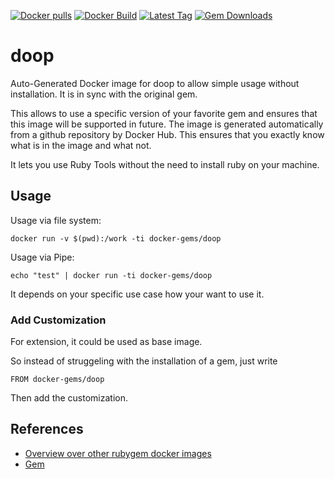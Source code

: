 [![Docker pulls](https://img.shields.io/docker/pulls/rubygem/doop.svg)](https://hub.docker.com/r/rubygem/doop/)
[![Docker Build](https://img.shields.io/docker/automated/rubygem/doop.svg)](https://hub.docker.com/r/rubygem/doop/)
[![Latest Tag](https://img.shields.io/github/tag/docker-rubygem/doop.svg)](https://hub.docker.com/r/rubygem/doop/)
[![Gem Downloads](https://img.shields.io/gem/dt/doop.svg)](https://rubygems.org/gems/doop/)
# doop

Auto-Generated Docker image for doop to allow simple usage without installation.
It is in sync with the original gem.

This allows to use a specific version of your favorite gem and ensures that this image will be supported in future.
The image is generated automatically from a github repository by Docker Hub.
This ensures that you exactly know what is in the image and what not.

It lets you use Ruby Tools without the need to install ruby on your machine.

## Usage

Usage via file system:

`docker run -v $(pwd):/work -ti docker-gems/doop`

Usage via Pipe:

`echo "test" | docker run -ti docker-gems/doop`

It depends on your specific use case how your want to use it.

### Add Customization

For extension, it could be used as base image.

So instead of struggeling with the installation of a gem, just write

`FROM docker-gems/doop`

Then add the customization.

## References

 - [Overview over other rubygem docker images](https://github.com/thinkbot/docker-rubygem)
 - [Gem](https://rubygems.org/gems/doop/)

